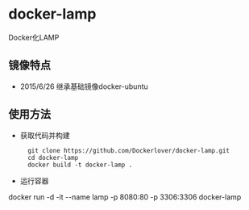 # docker-lamp
Docker化LAMP

## 镜像特点

- 2015/6/26 继承基础镜像docker-ubuntu

## 使用方法

- 获取代码并构建

        git clone https://github.com/Dockerlover/docker-lamp.git
        cd docker-lamp
        docker build -t docker-lamp .

- 运行容器

docker run -d -it --name lamp -p 8080:80 -p 3306:3306 docker-lamp
